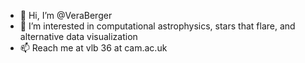 - 👋 Hi, I’m @VeraBerger
- 👀 I’m interested in computational astrophysics, stars that flare, and alternative data visualization
- 📫 Reach me at vlb 36 at cam.ac.uk
